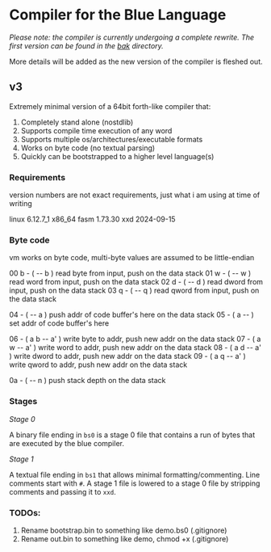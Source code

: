 # Compiler for the Blue Language

_Please note: the compiler is currently undergoing a complete rewrite. The first version can be found in the [bak](bak) directory._

More details will be added as the new version of the compiler is fleshed out.


## v3

Extremely minimal version of a 64bit forth-like compiler that:

1. Completely stand alone (nostdlib)
1. Supports compile time execution of any word
1. Supports multiple os/architectures/executable formats
1. Works on byte code (no textual parsing)
1. Quickly can be bootstrapped to a higher level language(s)

### Requirements

version numbers are not exact requirements, just what i am using at time of writing

linux 6.12.7_1 x86_64
fasm 1.73.30
xxd 2024-09-15

### Byte code

vm works on byte code, multi-byte values are assumed to be little-endian

00 b - ( -- b ) read byte from input, push on the data stack
01 w - ( -- w ) read word from input, push on the data stack
02 d - ( -- d ) read dword from input, push on the data stack
03 q - ( -- q ) read qword from input, push on the data stack

04   - ( -- a ) push addr of code buffer's here on the data stack
05   - ( a -- ) set addr of code buffer's here

06   - ( a b -- a' ) write byte to addr, push new addr on the data stack
07   - ( a w -- a' ) write word to addr, push new addr on the data stack
08   - ( a d -- a' ) write dword to addr, push new addr on the data stack
09   - ( a q -- a' ) write qword to addr, push new addr on the data stack

0a   - ( -- n ) push stack depth on the data stack

### Stages

_Stage 0_

A binary file ending in `bs0` is a stage 0 file that contains a run of bytes that are executed by the blue
compiler.

_Stage 1_

A textual file ending in `bs1` that allows minimal formatting/commenting. Line comments start with `#`. A stage 1
file is lowered to a stage 0 file by stripping comments and passing it to `xxd`.

### TODOs:

1. Rename bootstrap.bin to something like demo.bs0 (.gitignore)
1. Rename out.bin to something like demo, chmod +x (.gitignore)
